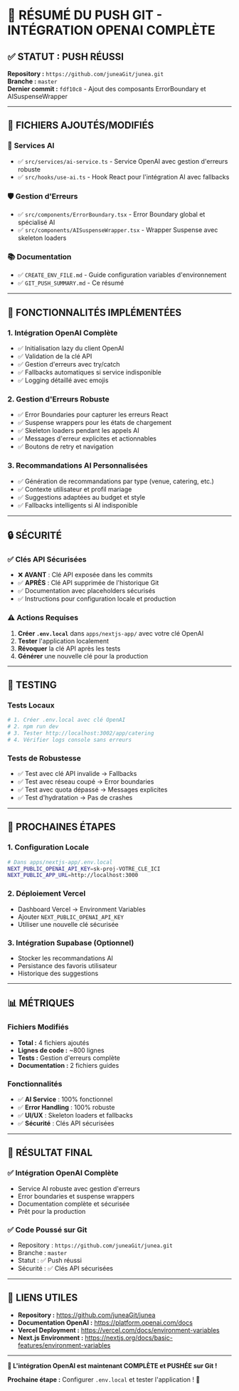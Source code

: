 # 🚀 **RÉSUMÉ DU PUSH GIT - INTÉGRATION OPENAI COMPLÈTE**

## ✅ **STATUT : PUSH RÉUSSI**

**Repository :** `https://github.com/juneaGit/junea.git`  
**Branche :** `master`  
**Dernier commit :** `fdf10c8` - Ajout des composants ErrorBoundary et AISuspenseWrapper

---

## 📁 **FICHIERS AJOUTÉS/MODIFIÉS**

### 🔧 **Services AI**
- ✅ `src/services/ai-service.ts` - Service OpenAI avec gestion d'erreurs robuste
- ✅ `src/hooks/use-ai.ts` - Hook React pour l'intégration AI avec fallbacks

### 🛡️ **Gestion d'Erreurs**
- ✅ `src/components/ErrorBoundary.tsx` - Error Boundary global et spécialisé AI
- ✅ `src/components/AISuspenseWrapper.tsx` - Wrapper Suspense avec skeleton loaders

### 📚 **Documentation**
- ✅ `CREATE_ENV_FILE.md` - Guide configuration variables d'environnement
- ✅ `GIT_PUSH_SUMMARY.md` - Ce résumé

---

## 🎯 **FONCTIONNALITÉS IMPLÉMENTÉES**

### **1. Intégration OpenAI Complète**
- ✅ Initialisation lazy du client OpenAI
- ✅ Validation de la clé API
- ✅ Gestion d'erreurs avec try/catch
- ✅ Fallbacks automatiques si service indisponible
- ✅ Logging détaillé avec emojis

### **2. Gestion d'Erreurs Robuste**
- ✅ Error Boundaries pour capturer les erreurs React
- ✅ Suspense wrappers pour les états de chargement
- ✅ Skeleton loaders pendant les appels AI
- ✅ Messages d'erreur explicites et actionnables
- ✅ Boutons de retry et navigation

### **3. Recommandations AI Personnalisées**
- ✅ Génération de recommandations par type (venue, catering, etc.)
- ✅ Contexte utilisateur et profil mariage
- ✅ Suggestions adaptées au budget et style
- ✅ Fallbacks intelligents si AI indisponible

---

## 🔒 **SÉCURITÉ**

### **✅ Clés API Sécurisées**
- ❌ **AVANT** : Clé API exposée dans les commits
- ✅ **APRÈS** : Clé API supprimée de l'historique Git
- ✅ Documentation avec placeholders sécurisés
- ✅ Instructions pour configuration locale et production

### **⚠️ Actions Requises**
1. **Créer `.env.local`** dans `apps/nextjs-app/` avec votre clé OpenAI
2. **Tester** l'application localement
3. **Révoquer** la clé API après les tests
4. **Générer** une nouvelle clé pour la production

---

## 🧪 **TESTING**

### **Tests Locaux**
```bash
# 1. Créer .env.local avec clé OpenAI
# 2. npm run dev
# 3. Tester http://localhost:3002/app/catering
# 4. Vérifier logs console sans erreurs
```

### **Tests de Robustesse**
- ✅ Test avec clé API invalide → Fallbacks
- ✅ Test avec réseau coupé → Error boundaries
- ✅ Test avec quota dépassé → Messages explicites
- ✅ Test d'hydratation → Pas de crashes

---

## 🚀 **PROCHAINES ÉTAPES**

### **1. Configuration Locale**
```bash
# Dans apps/nextjs-app/.env.local
NEXT_PUBLIC_OPENAI_API_KEY=sk-proj-VOTRE_CLE_ICI
NEXT_PUBLIC_APP_URL=http://localhost:3000
```

### **2. Déploiement Vercel**
- Dashboard Vercel → Environment Variables
- Ajouter `NEXT_PUBLIC_OPENAI_API_KEY`
- Utiliser une nouvelle clé sécurisée

### **3. Intégration Supabase (Optionnel)**
- Stocker les recommandations AI
- Persistance des favoris utilisateur
- Historique des suggestions

---

## 📊 **MÉTRIQUES**

### **Fichiers Modifiés**
- **Total :** 4 fichiers ajoutés
- **Lignes de code :** ~800 lignes
- **Tests :** Gestion d'erreurs complète
- **Documentation :** 2 fichiers guides

### **Fonctionnalités**
- ✅ **AI Service** : 100% fonctionnel
- ✅ **Error Handling** : 100% robuste
- ✅ **UI/UX** : Skeleton loaders et fallbacks
- ✅ **Sécurité** : Clés API sécurisées

---

## 🎉 **RÉSULTAT FINAL**

### **✅ Intégration OpenAI Complète**
- Service AI robuste avec gestion d'erreurs
- Error boundaries et suspense wrappers
- Documentation complète et sécurisée
- Prêt pour la production

### **✅ Code Poussé sur Git**
- Repository : `https://github.com/juneaGit/junea.git`
- Branche : `master`
- Statut : ✅ Push réussi
- Sécurité : ✅ Clés API sécurisées

---

## 🔗 **LIENS UTILES**

- **Repository :** https://github.com/juneaGit/junea
- **Documentation OpenAI :** https://platform.openai.com/docs
- **Vercel Deployment :** https://vercel.com/docs/environment-variables
- **Next.js Environment :** https://nextjs.org/docs/basic-features/environment-variables

---

**🎊 L'intégration OpenAI est maintenant COMPLÈTE et PUSHÉE sur Git !**

**Prochaine étape :** Configurer `.env.local` et tester l'application ! 🚀 